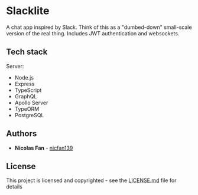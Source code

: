 # Slacklite

A chat app inspired by Slack. Think of this as a "dumbed-down" small-scale version of the real thing.
Includes JWT authentication and websockets.

## Tech stack

Server:

- Node.js
- Express
- TypeScript
- GraphQL
- Apollo Server
- TypeORM
- PostgreSQL

## Authors

- **Nicolas Fan** - [nicfan139](https://github.com/nicfan139)

## License

This project is licensed and copyrighted - see the [LICENSE.md](LICENSE.md) file for details
